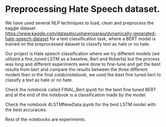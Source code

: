 # Preprocessing Hate Speech dataset.

We have used several NLP techniques to load, clean and preprocess the kaggle dataset https://www.kaggle.com/datasets/usharengaraju/dynamically-generated-hate-speech-dataset for a text classification task, where a BERT model is trained on the preprocessed dataset to classify text as hate or no hate.  

Our project is Hate speech classification where we try different models (we utilized a fine_tuned LSTM as a baseline, Bert and Roberta) but the process was long
and different experiments were done to fine-tune and get the best results from bert and compare the results between the three different models then in the final
colab/notebook, we used the best fine tuned bert to classify a text as hate or no hate.

Check the notebook called FINAL_Bert.ipynb for the best fine tuned BERT and at the end of the notebook is a classification made by the model. 

Check the notebook 4LSTMNewData.ipynb for the best LSTM model with the best accuracies. 

Rest of the notebooks are experiments. 
